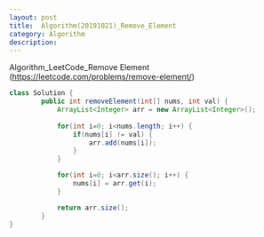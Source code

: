 ```yaml
---
layout: post
title:  Algorithm(20191021)_Remove_Element
category: Algorithm 
description: 
---
```


Algorithm_LeetCode_<span class="red">Remove Element</span>
(https://leetcode.com/problems/remove-element/)
<br>

```java
class Solution {
        public int removeElement(int[] nums, int val) {
            ArrayList<Integer> arr = new ArrayList<Integer>();
    	
            for(int i=0; i<nums.length; i++) {
                if(nums[i] != val) {
                    arr.add(nums[i]);
                }
            }

            for(int i=0; i<arr.size(); i++) {
                nums[i] = arr.get(i);
            }

            return arr.size();
        }
}
```
